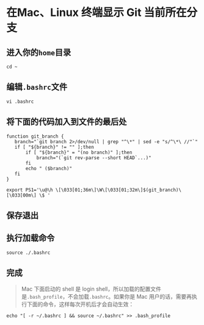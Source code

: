 
# 在Mac、Linux 终端显示 Git 当前所在分支

## 进入你的`home`目录


 ```
 cd ~
 ```

##  编辑`.bashrc`文件

 ```
 vi .bashrc
 ```

##  将下面的代码加入到文件的最后处

 ```
 function git_branch {
    branch="`git branch 2>/dev/null | grep "^\*" | sed -e "s/^\*\ //"`"
    if [ "${branch}" != "" ];then
        if [ "${branch}" = "(no branch)" ];then
            branch="(`git rev-parse --short HEAD`...)"
        fi
        echo " ($branch)"
    fi
 }
 
 export PS1='\u@\h \[\033[01;36m\]\W\[\033[01;32m\]$(git_branch)\[\033[00m\] \$ '
 ```
 
##  保存退出
##  执行加载命令

 ```
 source ./.bashrc
 ```

##  完成

 >Mac 下面启动的 shell 是 login shell，所以加载的配置文件是`.bash_profile`，不会加载`.bashrc`。如果你是 Mac 用户的话，需要再执行下面的命令，这样每次开机后才会自动生效：

 ```
 echo "[ -r ~/.bashrc ] && source ~/.bashrc" >> .bash_profile
 ```